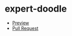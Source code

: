 # expert-doodle
 - [Preview](https://ada-krav.github.io/expert-doodle/)
 - [Pull Request](https://github.com/ada-krav/expert-doodle/pull/1/files)
